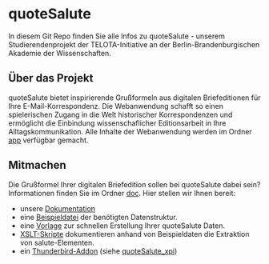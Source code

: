# quoteSalute

In diesem Git Repo finden Sie alle Infos zu quoteSalute - unserem Studierendenprojekt der TELOTA-Initiative an der Berlin-Brandenburgischen Akademie der Wissenschaften.  

## Über das Projekt

quoteSalute bietet inspirierende Grußformeln aus digitalen Briefeditionen für Ihre E-Mail-Korrespondenz. Die Webanwendung schafft so einen spielerischen Zugang in die Welt historischer Korrespondenzen und ermöglicht die Einbindung wissenschaflicher Editionsarbeit in Ihre Alltagskommunikation. Alle Inhalte der Webanwendung werden im Ordner [app](https://github.com/telota/salutesig/tree/master/app) verfügbar gemacht.

## Mitmachen

Die Grußformel Ihrer digitalen Briefedition sollen bei quoteSalute dabei sein? Informationen finden Sie im Ordner [doc](https://github.com/telota/quoteSalute/tree/master/doc). Hier stellen wir Ihnen bereit:
* unsere [Dokumentation](https://github.com/telota/quoteSalute/blob/master/doc/docs/documentation-de.xml)
* eine [Beispieldatei](https://github.com/telota/quoteSalute/blob/master/doc/example.xml) der benötigten Datenstruktur.
* eine [Vorlage](https://github.com/telota/quoteSalute/blob/master/doc/template.xml) zur schnellen Erstellung Ihrer quoteSalute Daten.
* [XSLT-Skripte](https://github.com/telota/quoteSalute/tree/master/doc/xslt-examples) dokumentieren anhand von Beispieldaten die Extraktion von salute-Elementen.
* ein [Thunderbird-Addon](https://github.com/telota/quoteSalute_xpi/releases/download/v0.2.5/quotesalute-0.2.5_build11.xpi) (siehe [quoteSalute_xpi](https://github.com/telota/quotesalute_xpi))
